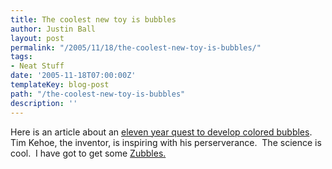 ```yaml
---
title: The coolest new toy is bubbles
author: Justin Ball
layout: post
permalink: "/2005/11/18/the-coolest-new-toy-is-bubbles/"
tags:
- Neat Stuff
date: '2005-11-18T07:00:00Z'
templateKey: blog-post
path: "/the-coolest-new-toy-is-bubbles"
description: ''
---
```


Here is an article about an [eleven year quest to develop colored bubbles][1]. 
Tim Kehoe, the inventor, is inspiring with his perserverance.  The
science is cool.  I have got to get some [Zubbles.][2]



 [1]: http://www.popsci.com/popsci/science/0a03b5108e097010vgnvcm1000004eecbccdrcrd.html
 [2]: http://www.zubbles.com/index.asp
